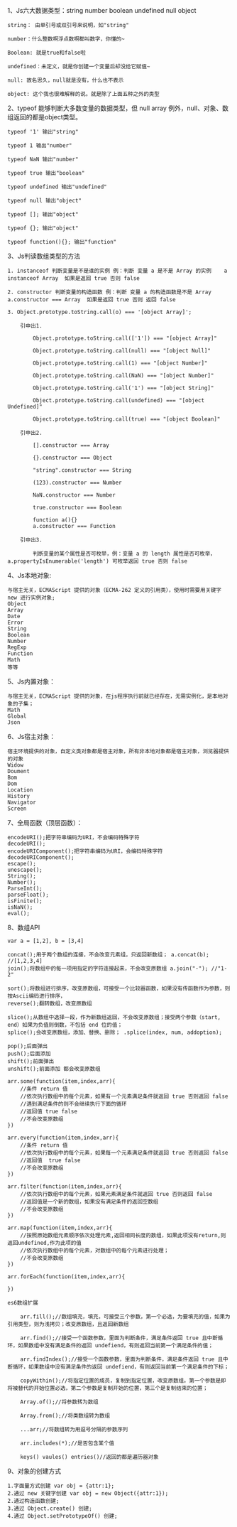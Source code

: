 1、Js六大数据类型：string number boolean undefined null object

    string： 由单引号或双引号来说明，如"string"

    number：什么整数啊浮点数啊都叫数字，你懂的~

    Boolean: 就是true和false啦

    undefined：未定义，就是你创建一个变量后却没给它赋值~

    null: 故名思久，null就是没有，什么也不表示

    object: 这个我也很难解释的说。就是除了上面五种之外的类型

2、typeof 能够判断大多数变量的数据类型，但 null array 例外，null、对象、数组返回的都是object类型。

    typeof '1' 输出"string"
    
    typeof 1 输出"number"
    
    typeof NaN 输出"number"
    
    typeof true 输出"boolean" 
    
    typeof undefined 输出"undefined"
    
    typeof null 输出"object"
    
    typeof []; 输出"object"
    
    typeof {}; 输出"object"
    
    typeof function(){}; 输出"function"
 
 3、Js判读数组类型的方法
 
    1. instanceof 判断变量是不是谁的实例 例：判断 变量 a 是不是 Array 的实例    a instanceof Array  如果是返回 true 否则 false
    
    2. constructor 判断变量的构造函数 例：判断 变量 a 的构造函数是不是 Array   a.constructor === Array  如果是返回 true 否则 返回 false
    
    3. Object.prototype.toString.call(o) === '[object Array]';
    
        引申出1.

            Object.prototype.toString.call(['1']) === "[object Array]"

            Object.prototype.toString.call(null) === "[object Null]"

            Object.prototype.toString.call(1) === "[object Number]"

            Object.prototype.toString.call(NaN) === "[object Number]"

            Object.prototype.toString.call('1') === "[object String]"

            Object.prototype.toString.call(undefined) === "[object Undefined]"

            Object.prototype.toString.call(true) === "[object Boolean]"
    
        引申出2.

            [].constructor === Array

            {}.constructor === Object

            "string".constructor === String

            (123).constructor === Number

            NaN.constructor === Number

            true.constructor === Boolean

            function a(){}
            a.constructor === Function
            
        引申出3.
         
            判断变量的某个属性是否可枚举，例：变量 a 的 length 属性是否可枚举，a.propertyIsEnumerable('length') 可枚举返回 true 否则 false

4、Js本地对象:
    
    与宿主无关，ECMAScript 提供的对象（ECMA-262 定义的引用类），使用时需要用关键字 new 进行实例对象;
    Object
    Array
    Date
    Error
    String 
    Boolean
    Number
    RegExp
    Function
    Math
    等等

5、Js内置对象：

    与宿主无关，ECMAScript 提供的对象，在js程序执行前就已经存在，无需实例化，是本地对象的子集；
    Math
    Global
    Json
    
6、Js宿主对象：

    宿主环境提供的对象，自定义类对象都是宿主对象，所有非本地对象都是宿主对象，浏览器提供的对象 
    Widow
    Doument
    Bom
    Dom
    Location
    History
    Navigator
    Screen
   
7、全局函数（顶层函数）：
    
    encodeURI();把字符串编码为URI，不会编码特殊字符
    decodeURI();
    encodeURIComponent();把字符串编码为URI，会编码特殊字符
    decodeURIComponent();
    escape();
    unescape();
    String();
    Number();
    ParseInt();
    parseFloat();
    isFinite();
    isNaN();
    eval();

8、数组API

    var a = [1,2], b = [3,4]

    concat();用于两个数组的连接，不会改变元素组，只返回新数组； a.concat(b); //[1,2,3,4]
    join();将数组中的每一项用指定的字符连接起来，不会改变原数组 a.join("-"); //"1-2"

    sort();将数组进行排序，改变原数组，可接受一个比较器函数，如果没有传函数作为参数，则按Ascii编码进行排序，
    reverse();翻转数组，改变原数组

    slice();从数组中选择一段，作为新数组返回，不会改变原数组；接受两个参数（start, end）如果为负值则倒数，不包括 end 位的值；
    splice();会改变原数组，添加、替换、删除； .splice(index, num, addoption);

    pop();后面弹出
    push();后面添加
    shift();前面弹出
    unshift();前面添加 都会改变原数组

    arr.some(function(item,index,arr){
        //条件 return 值
        //依次执行数组中的每个元素，如果有一个元素满足条件就返回 true 否则返回 false
        //遇到满足条件的则不会继续执行下面的循环
        //返回值 true false
        //不会改变原数组
    })

    arr.every(function(item,index,arr){
        //条件 return 值
        //依次执行数组中的每个元素，如果每一个元素满足条件就返回 true 否则返回 false
        //返回值  true false
        //不会改变原数组
    })

    arr.filter(function(item,index,arr){
        //依次执行数组中的每个元素，如果元素满足条件就返回 true 否则返回 false
        //返回值是一个新的数组，如果没有满足条件的返回空数组
        //不会改变原数组
    })

    arr.map(function(item,index,arr){
        //按照原始数组元素顺序依次处理元素,返回相同长度的数组，如果此项没有return,则返回undefined,作为此项的值
        //依次执行数组中的每个元素，对数组中的每个元素进行处理；
        //不会改变原数组
    })

    arr.forEach(function(item,index,arr){

    })
    
    es6数组扩展
    
        arr.fill();//数组填充，填充，可接受三个参数，第一个必选，为要填充的值，如果为引用类型，则为浅拷贝；改变原数组，且返回新数组
        
        arr.find();//接受一个函数参数，里面为判断条件，满足条件返回 true 且中断循环，如果数组中没有满足条件的返回 undefiend，有则返回当前第一个满足条件的值；
        
        arr.findIndex();//接受一个函数参数，里面为判断条件，满足条件返回 true 且中断循环，如果数组中没有满足条件的返回 undefiend，有则返回当前第一个满足条件的下标；
        
        copyWithin();//将指定位置的成员，复制到指定位置，改变原数组。第一个参数是即将被替代的开始位置必选，第二个参数是复制开始的位置，第三个是复制结束的位置；
        
        Array.of();//将参数转为数组
        
        Array.from();//将类数组转为数组
        
        ...arr;//将数组转为用逗号分隔的参数序列
        
        arr.includes(*);//是否包含某个值
        
        keys() vaules() entries()//返回的都是遍历器对象
        
9、对象的创建方式

    1.字面量方式创建 var obj = {attr:1};
    2.通过 new 关键字创建 var obj = new Object({attr:1});
    2.通过构造函数创建;
    3.通过 Object.create() 创建;
    4.通过 Object.setPrototypeOf() 创建;
